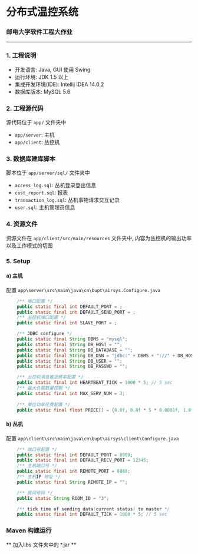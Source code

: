 # 分布式温控系统

### 邮电大学软件工程大作业

---

### 1. 工程说明

* 开发语言: Java, GUI 使用 Swing
* 运行环境: JDK 1.5 以上
* 集成开发环境(IDE): Intellij IDEA 14.0.2
* 数据库版本: MySQL 5.6

### 2. 工程源代码

源代码位于 `app/` 文件夹中
* `app/server`: 主机
* `app/client`: 丛控机

### 3. 数据库建库脚本

脚本位于 `app/server/sql/` 文件夹中

* `access_log.sql`:  丛机登录登出信息
* `cost_report.sql`:  报表
* `transaction_log.sql`:  丛机事物请求交互记录
* `user.sql`:  主机管理员信息

### 4. 资源文件
资源文件在 `app/client/src/main/resources` 文件夹中, 内容为丛控机的输出功率 以及工作模式的切图

### 5. Setup
#### a) 主机
配置 `app\server\src\main\java\cn\bupt\airsys.Configure.java` 
```java
    /** 端口配置 */
    public static final int DEFAULT_PORT = ;
    public static final int DEFAULT_SEND_PORT = ;
    /** 丛控机端口配置 */
    public static final int SLAVE_PORT = ;

    /** JDBC configure */
    public static final String DBMS = "mysql";
    public static final String DB_HOST = "";
    public static final String DB_DATABASE = "";
    public static final String DB_DSN = "jdbc:" + DBMS + "://" + DB_HOST + "/" + DB_DATABASE;
    public static final String DB_USER = "";
    public static final String DB_PASSWD = "";

    /** 丛控机消息推送频率配置 */
    public static final int HEARTBEAT_TICK = 1000 * 5; // 5 sec
    /** 最大负载数量控制 */
    public static final int MAX_SERV_NUM = 3;
    
    /** 单位功率花费配置 */
    public static final float PRICE[] = {0.0f, 0.8f * 5 * 0.0001f, 1.0f * 5 * 0.0001f, 1.3f * 5 * 0.0001f};
```
    
#### b) 丛机
配置 `app\client\src\main\java\cn\bupt\airsys\client\Configure.java`

```java
    /** 端口号配置 */
    public static final int DEFAULT_PORT = 8989;
    public static final int DEFAULT_RECV_PORT = 12345;
    /** 主机端口号 */
    public static final int REMOTE_PORT = 8888;
    /** 主机IP 地址 */
    public static final String REMOTE_IP = "";

    /** 房间号码 */
    public static String ROOM_ID = "3";

    /** tick time of sending data(current status) to master */
    public static final int DEFAULT_TICK = 1000 * 5; // 5 sec
```

### Maven 构建运行
** 加入libs 文件夹中的 *.jar **